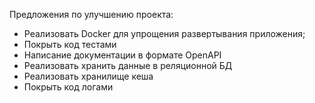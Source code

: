 Предложения по улучшению проекта:
- Реализовать Docker для упрощения развертывания приложения;
- Покрыть код тестами
- Написание документации в формате OpenAPI
- Реализовать хранить данные в реляционной БД
- Реализовать хранилище кеша
- Покрыть код логами